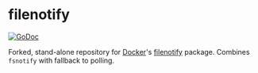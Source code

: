 # filenotify

[![GoDoc](https://godoc.org/github.com/jpillora/filenotify?status.svg)](https://godoc.org/github.com/jpillora/filenotify)

Forked, stand-alone repository for [Docker](https://github.com/docker/docker)'s [filenotify](https://github.com/docker/docker/tree/master/pkg/filenotify) package. Combines `fsnotify` with fallback to polling.
